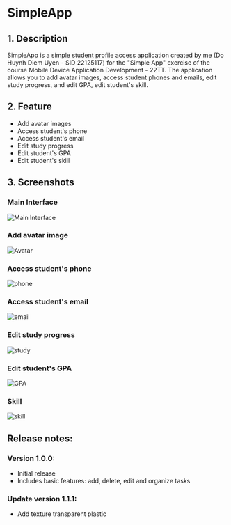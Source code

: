 # SimpleApp
 
## 1. Description

   SimpleApp is a simple student profile access application created by me (Do Huynh Diem Uyen - SID 22125117) for the "Simple App" exercise of the course Mobile Device Application Development - 22TT. The application allows you to add avatar images, access student phones and emails, edit study progress, and edit GPA, edit student's skill.

## 2. Feature
- Add avatar images
- Access student's phone
- Access student's email
- Edit study progress
- Edit student's GPA
- Edit student's skill

## 3. Screenshots
  ### Main Interface
  ![Main Interface](https://i.pinimg.com/736x/d6/cb/fe/d6cbfe47660c9b1d3b728309274bf03b.jpg)
  ### Add avatar image
  ![Avatar](https://i.pinimg.com/736x/67/28/91/672891bb1a4f023a5841fcee3ed5b2d2.jpg)
  ### Access student's phone
  ![phone](https://i.pinimg.com/736x/48/63/49/486349fb16ede07a42923b80f12b0e45.jpg)
  ### Access student's email
  ![email](https://i.pinimg.com/736x/da/70/30/da7030bc6f65bdcbce18db4e988bcc9a.jpg)
  ### Edit study progress
  ![study](https://i.pinimg.com/736x/d0/b4/7d/d0b47d3448e5e9e1304d4bd14793fe75.jpg)
  ### Edit student's GPA
  ![GPA](https://i.pinimg.com/736x/1e/89/b8/1e89b8eed07c22216e3be2cb775431fd.jpg)
  ### Skill
  ![skill](https://i.pinimg.com/736x/ea/a8/ee/eaa8ee716d3630631860db5288529b9f.jpg)

## Release notes:

### Version 1.0.0:
- Initial release
- Includes basic features: add, delete, edit and organize tasks

### Update version 1.1.1:
- Add texture transparent plastic
